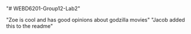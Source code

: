"# WEBD6201-Group12-Lab2" 

"Zoe is cool and has good opinions  about godzilla movies"
"Jacob added this to the readme"
